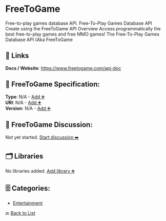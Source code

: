 # FreeToGame

Free-to-play games database API. Free-To-Play Games Database API Create using the FreeToGame API Overview Access programmatically the best free-to-play games and free MMO games! The Free-To-Play Games Database API (Aka FreeToGame

##  🔗 Links
**Docs / Website**: https://www.freetogame.com/api-doc

## 🧬 FreeToGame Specification:
**Type**: N/A - [Add ➕](https://github.com/apis-list/apis-list/edit/main/apis/freetogame/freetogame.yaml)  
**URI**: N/A - [Add ➕](https://github.com/apis-list/apis-list/edit/main/apis/freetogame/freetogame.yaml)  
**Version**: N/A - [Add ➕](https://github.com/apis-list/apis-list/edit/main/apis/freetogame/freetogame.yaml)

## 💬 FreeToGame Discussion:
Not yet started. [Start discussion ➡️](https://github.com/apis-list/apis-list/discussions/new)

## 🗂️ Libraries

No libraries added. [Add library ➕](https://github.com/apis-list/apis-list/edit/main/apis/freetogame/freetogame.yaml)    


## 🗄️ Categories:
- [Entertainment](https://github.com/apis-list/apis-list#entertainment-)

🔙  [Back to List](https://github.com/apis-list/apis-list)
